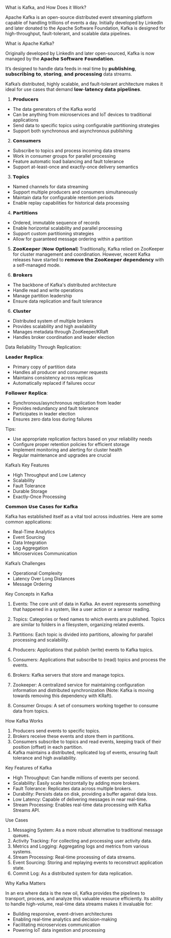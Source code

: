 What is Kafka, and How Does it Work?

Apache Kafka is an open-source distributed event streaming platform capable of handling trillions of events a day. Initially developed by LinkedIn and later donated to the Apache Software Foundation, Kafka is designed for high-throughput, fault-tolerant, and scalable data pipelines.


What is Apache Kafka?

Originally developed by LinkedIn and later open-sourced, Kafka is now managed by the 𝗔𝗽𝗮𝗰𝗵𝗲 𝗦𝗼𝗳𝘁𝘄𝗮𝗿𝗲 𝗙𝗼𝘂𝗻𝗱𝗮𝘁𝗶𝗼𝗻. 

It’s designed to handle data feeds in real time by 𝗽𝘂𝗯𝗹𝗶𝘀𝗵𝗶𝗻𝗴, 𝘀𝘂𝗯𝘀𝗰𝗿𝗶𝗯𝗶𝗻𝗴 𝘁𝗼, 𝘀𝘁𝗼𝗿𝗶𝗻𝗴, 𝗮𝗻𝗱 𝗽𝗿𝗼𝗰𝗲𝘀𝘀𝗶𝗻𝗴 data streams. 

Kafka’s distributed, highly scalable, and fault-tolerant architecture makes it ideal for use cases that demand 𝗹𝗼𝘄-𝗹𝗮𝘁𝗲𝗻𝗰𝘆 𝗱𝗮𝘁𝗮 𝗽𝗶𝗽𝗲𝗹𝗶𝗻𝗲𝘀.

1. 𝗣𝗿𝗼𝗱𝘂𝗰𝗲𝗿𝘀
- The data generators of the Kafka world
- Can be anything from microservices and IoT devices to traditional applications
- Send data to specific topics using configurable partitioning strategies
- Support both synchronous and asynchronous publishing

2. 𝗖𝗼𝗻𝘀𝘂𝗺𝗲𝗿𝘀
- Subscribe to topics and process incoming data streams
- Work in consumer groups for parallel processing
- Feature automatic load balancing and fault tolerance
- Support at-least-once and exactly-once delivery semantics

3. 𝗧𝗼𝗽𝗶𝗰𝘀
- Named channels for data streaming
- Support multiple producers and consumers simultaneously
- Maintain data for configurable retention periods
- Enable replay capabilities for historical data processing

4. 𝗣𝗮𝗿𝘁𝗶𝘁𝗶𝗼𝗻𝘀
- Ordered, immutable sequence of records
- Enable horizontal scalability and parallel processing
- Support custom partitioning strategies
- Allow for guaranteed message ordering within a partition

5. 𝗭𝗼𝗼𝗞𝗲𝗲𝗽𝗲𝗿 (𝗡𝗼𝘄 𝗢𝗽𝘁𝗶𝗼𝗻𝗮𝗹) 
 Traditionally, Kafka relied on ZooKeeper for cluster management and coordination. However, recent Kafka releases have started to 𝗿𝗲𝗺𝗼𝘃𝗲 𝘁𝗵𝗲 𝗭𝗼𝗼𝗞𝗲𝗲𝗽𝗲𝗿 𝗱𝗲𝗽𝗲𝗻𝗱𝗲𝗻𝗰𝘆 with a self-managed mode.


6. 𝗕𝗿𝗼𝗸𝗲𝗿𝘀
- The backbone of Kafka's distributed architecture
- Handle read and write operations
- Manage partition leadership
- Ensure data replication and fault tolerance

6. 𝗖𝗹𝘂𝘀𝘁𝗲𝗿
- Distributed system of multiple brokers
- Provides scalability and high availability
- Manages metadata through ZooKeeper/KRaft
- Handles broker coordination and leader election

Data Reliability Through Replication:

𝗟𝗲𝗮𝗱𝗲𝗿 𝗥𝗲𝗽𝗹𝗶𝗰𝗮:
- Primary copy of partition data
- Handles all producer and consumer requests
- Maintains consistency across replicas
- Automatically replaced if failures occur

𝗙𝗼𝗹𝗹𝗼𝘄𝗲𝗿 𝗥𝗲𝗽𝗹𝗶𝗰𝗮:
- Synchronous/asynchronous replication from leader
- Provides redundancy and fault tolerance
- Participates in leader election
- Ensures zero data loss during failures

Tips:
- Use appropriate replication factors based on your reliability needs
- Configure proper retention policies for efficient storage
- Implement monitoring and alerting for cluster health
- Regular maintenance and upgrades are crucial

Kafka’s Key Features

- High Throughput and Low Latency 
- Scalability 
- Fault Tolerance 
- Durable Storage 
- Exactly-Once Processing 
 
𝗖𝗼𝗺𝗺𝗼𝗻 𝗨𝘀𝗲 𝗖𝗮𝘀𝗲𝘀 𝗳𝗼𝗿 𝗞𝗮𝗳𝗸𝗮

Kafka has established itself as a vital tool across industries. Here are some common applications:

- Real-Time Analytics 
- Event Sourcing 
- Data Integration 
- Log Aggregation 
- Microservices Communication 

Kafka’s Challenges

- Operational Complexity 
- Latency Over Long Distances 
- Message Ordering 


Key Concepts in Kafka

1. Events: The core unit of data in Kafka. An event represents something that happened in a system, like a user action or a sensor reading.

2. Topics: Categories or feed names to which events are published. Topics are similar to folders in a filesystem, organizing related events.

3. Partitions: Each topic is divided into partitions, allowing for parallel processing and scalability.

4. Producers: Applications that publish (write) events to Kafka topics.

5. Consumers: Applications that subscribe to (read) topics and process the events.

6. Brokers: Kafka servers that store and manage topics.

7. Zookeeper: A centralized service for maintaining configuration information and distributed synchronization (Note: Kafka is moving towards removing this dependency with KRaft).

8. Consumer Groups: A set of consumers working together to consume data from topics.

How Kafka Works

1. Producers send events to specific topics.
2. Brokers receive these events and store them in partitions.
3. Consumers subscribe to topics and read events, keeping track of their position (offset) in each partition.
4. Kafka maintains a distributed, replicated log of events, ensuring fault tolerance and high availability.

Key Features of Kafka

- High Throughput: Can handle millions of events per second.
- Scalability: Easily scale horizontally by adding more brokers.
- Fault Tolerance: Replicates data across multiple brokers.
- Durability: Persists data on disk, providing a buffer against data loss.
- Low Latency: Capable of delivering messages in near real-time.
- Stream Processing: Enables real-time data processing with Kafka Streams API.

Use Cases

1. Messaging System: As a more robust alternative to traditional message queues.
2. Activity Tracking: For collecting and processing user activity data.
3. Metrics and Logging: Aggregating logs and metrics from various systems.
4. Stream Processing: Real-time processing of data streams.
5. Event Sourcing: Storing and replaying events to reconstruct application state.
6. Commit Log: As a distributed system for data replication.

Why Kafka Matters

In an era where data is the new oil, Kafka provides the pipelines to transport, process, and analyze this valuable resource efficiently. Its ability to handle high-volume, real-time data streams makes it invaluable for:

- Building responsive, event-driven architectures
- Enabling real-time analytics and decision-making
- Facilitating microservices communication
- Powering IoT data ingestion and processing